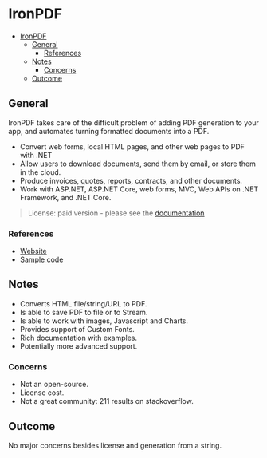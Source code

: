 # IronPDF

- [IronPDF](#ironpdf)
  - [General](#general)
    - [References](#references)
  - [Notes](#notes)
    - [Concerns](#concerns)
  - [Outcome](#outcome)

## General

IronPDF takes care of the difficult problem of adding PDF generation to your app, and automates turning formatted documents into a PDF.

- Convert web forms, local HTML pages, and other web pages to PDF with .NET
- Allow users to download documents, send them by email, or store them in the cloud.
- Produce invoices, quotes, reports, contracts, and other documents.
- Work with ASP.NET, ASP.NET Core, web forms, MVC, Web APIs on .NET Framework, and .NET Core.

> License: paid version - please see the [documentation](https://ironpdf.com/licensing-embedded/)

### References

- [Website](https://ironpdf.com/)
- [Sample code](https://ironpdf.com/examples/using-html-to-create-a-pdf/)

## Notes

- Converts HTML file/string/URL to PDF.
- Is able to save PDF to file or to Stream.
- Is able to work with images, Javascript and Charts.
- Provides support of Custom Fonts.
- Rich documentation with examples.
- Potentially more advanced support.

### Concerns

- Not an open-source.
- License cost.
- Not a great community: 211 results on stackoverflow.

## Outcome

No major concerns besides license and generation from a string.
